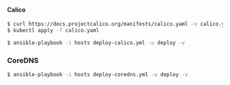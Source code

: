 #### Calico

```bash
$ curl https://docs.projectcalico.org/manifests/calico.yaml -o calico.yaml
$ kubectl apply -f calico.yaml
```

```bash
$ ansible-playbook -i hosts deploy-calico.yml -u deploy -v
```

### CoreDNS

```bash
$ ansible-playbook -i hosts deploy-coredns.yml -u deploy -v
```